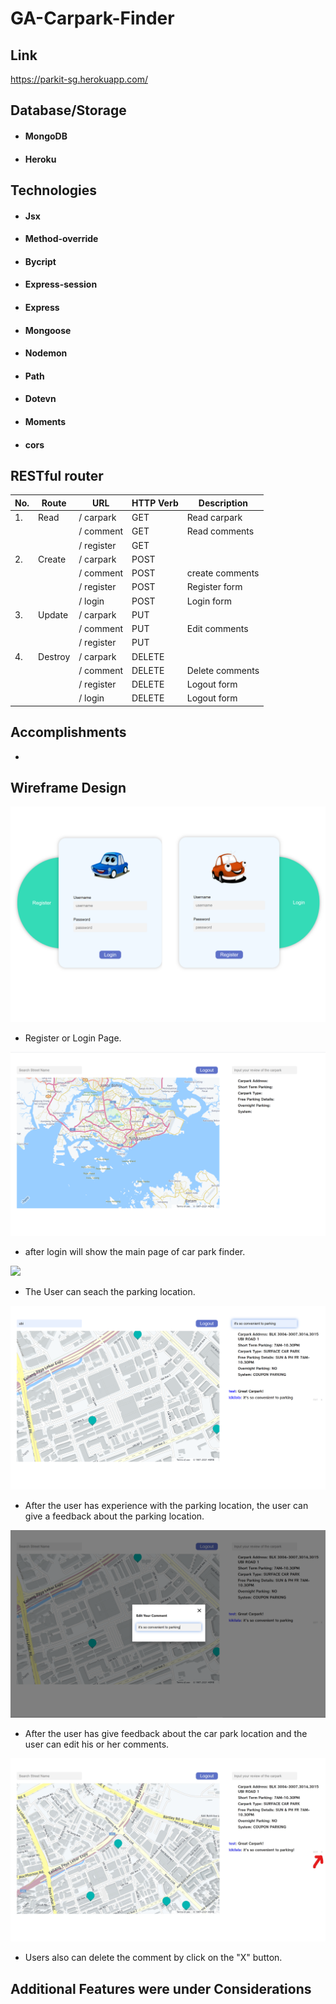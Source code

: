 # GA-Carpark-Finder

## Link

https://parkit-sg.herokuapp.com/

## Database/Storage

- #### MongoDB
- #### Heroku

## Technologies

- #### Jsx
- #### Method-override
- #### Bycript
- #### Express-session
- #### Express
- #### Mongoose
- #### Nodemon
- #### Path
- #### Dotevn
- #### Moments
- #### cors

## RESTful router

| **No.** | **Route** | **URL**    | **HTTP Verb** | **Description** |
| ------- | --------- | ---------- | ------------- | --------------- |
| 1.      | Read      | / carpark  | GET           | Read carpark    |
|         |           | / comment  | GET           | Read comments   |
|         |           | / register | GET           |                 |
| 2.      | Create    | / carpark  | POST          |                 |
|         |           | / comment  | POST          | create comments |
|         |           | / register | POST          | Register form   |
|         |           | / login    | POST          | Login form      |
| 3.      | Update    | / carpark  | PUT           |                 |
|         |           | / comment  | PUT           | Edit comments   |
|         |           | / register | PUT           |                 |
| 4.      | Destroy   | / carpark  | DELETE        |                 |
|         |           | / comment  | DELETE        | Delete comments |
|         |           | / register | DELETE        | Logout form     |
|         |           | / login    | DELETE        | Logout form     |

## Accomplishments

-

## Wireframe Design

![](Wireframe/login_register.png)

- Register or Login Page.

![](Wireframe/main_page.png)

- after login will show the main page of car park finder.

![](Wireframe/seach_location.png)

- The User can seach the parking location.

![](Wireframe/give_reviews.png)

- After the user has experience with the parking location, the user can give a feedback about the parking location.

![](Wireframe/edit_comment.png)

- After the user has give feedback about the car park location and the user can edit his or her comments.

![](Wireframe/delete_comments.jpg)

- Users also can delete the comment by click on the "X" button.

## Additional Features were under Considerations
